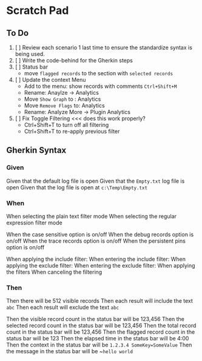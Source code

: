 # Scratch Pad

## To Do

1. [ ] Review each scenario 1 last time to ensure the standardize syntax is being used.
2. [ ] Write the code-behind for the Gherkin steps
3. [ ] Status bar
	- move `flagged records` to the section with `selected records`
4. [ ] Update the context Menu
	- Add to the menu: show records with comments `Ctrl+Shift+M`
	- Rename: Anaylze -> Analytics
	- Move `Show Graph` to : Analytics 
	- Move `Remove Flags` to: Analytics 
	- Rename: Analyze More -> Plugin Analytics
5. [ ] Fix Toggle Filtering <<< does this work properly?
	- Ctrl+Shift+T to turn off all filtering
	- Ctrl+Shift+T to re-apply previous filter

## Gherkin Syntax

### Given

Given that the default log file is open
Given that the `Empty.txt` log file is open
Given that the log file is open at `c:\Temp\Empty.txt`

### When

When selecting the plain text filter mode
When selecting the regular expression filter mode

When the case sensitive option is on/off
When the debug records option is on/off
When the trace records option is on/off
When the persistent pins option is on/off

When applying the include filter: 
When entering the include filter: 
When applying the exclude filter: 
When entering the exclude filter: 
When applying the filters
When canceling the filtering

### Then

Then there will be 512 visible records
Then each result will include the text `abc`
Then each result will exclude the text `abc`



Then the visible record count in the status bar will be 123,456
Then the selected record count in the status bar will be 123,456
Then the total record count in the status bar will be 123,456
Then the flagged record count in the status bar will be 123
Then the elapsed time in the status bar will be 4:00
Then the context in the status bar will be `1.2.3.4 SomeKey=SomeValue`
Then the message in the status bar will be ~`hello world`
